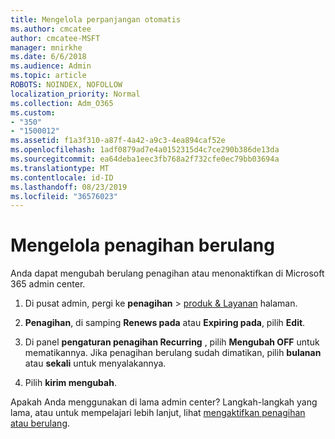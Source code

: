```yaml
---
title: Mengelola perpanjangan otomatis
ms.author: cmcatee
author: cmcatee-MSFT
manager: mnirkhe
ms.date: 6/6/2018
ms.audience: Admin
ms.topic: article
ROBOTS: NOINDEX, NOFOLLOW
localization_priority: Normal
ms.collection: Adm_O365
ms.custom:
- "350"
- "1500012"
ms.assetid: f1a3f310-a87f-4a42-a9c3-4ea894caf52e
ms.openlocfilehash: 1adf0879ad7e4a0152315d4c7ce290b386de13da
ms.sourcegitcommit: ea64deba1eec3fb768a2f732cfe0ec79bb03694a
ms.translationtype: MT
ms.contentlocale: id-ID
ms.lasthandoff: 08/23/2019
ms.locfileid: "36576023"
---
```

# <a name="manage-recurring-billing"></a>Mengelola penagihan berulang

Anda dapat mengubah berulang penagihan atau menonaktifkan di Microsoft 365 admin center.
  
1. Di pusat admin, pergi ke **penagihan** \> [produk & Layanan](https://go.microsoft.com/fwlink/p/?linkid=842054) halaman.

2. **Penagihan**, di samping **Renews pada** atau **Expiring pada**, pilih **Edit**.

3. Di panel **pengaturan penagihan Recurring** , pilih **Mengubah OFF** untuk mematikannya. Jika penagihan berulang sudah dimatikan, pilih **bulanan** atau **sekali** untuk menyalakannya.

4. Pilih **kirim mengubah**.

Apakah Anda menggunakan di lama admin center? Langkah-langkah yang lama, atau untuk mempelajari lebih lanjut, lihat [mengaktifkan penagihan atau berulang](https://docs.microsoft.com/office365/admin/subscriptions-and-billing/renew-your-subscription?view=o365-worldwide#turn-recurring-billing-off-or-on).

